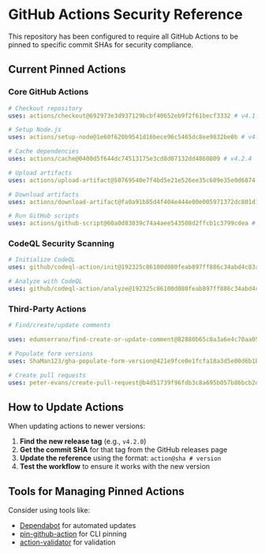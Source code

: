 # GitHub Actions Security Reference

This repository has been configured to require all GitHub Actions to be pinned to specific commit SHAs for security compliance.

## Current Pinned Actions

### Core GitHub Actions

```yaml
# Checkout repository
uses: actions/checkout@692973e3d937129bcbf40652eb9f2f61becf3332 # v4.1.7

# Setup Node.js
uses: actions/setup-node@1e60f620b9541d16bece96c5465dc8ee9832be0b # v4.0.4

# Cache dependencies
uses: actions/cache@0400d5f644dc74513175e3cd8d07132dd4860809 # v4.2.4

# Upload artifacts
uses: actions/upload-artifact@50769540e7f4bd5e21e526ee35c689e35e0d6874 # v4.4.0

# Download artifacts
uses: actions/download-artifact@fa0a91b85d4f404e444e00e005971372dc801d16 # v4.1.8

# Run GitHub scripts
uses: actions/github-script@60a0d83039c74a4aee543508d2ffcb1c3799cdea # v6.4.1
```

### CodeQL Security Scanning

```yaml
# Initialize CodeQL
uses: github/codeql-action/init@192325c86100d080feab897ff886c34abd4c83a3 # v3.30.3

# Analyze with CodeQL
uses: github/codeql-action/analyze@192325c86100d080feab897ff886c34abd4c83a3 # v3.30.3
```

### Third-Party Actions

```yaml
# Find/create/update comments

uses: edumserrano/find-create-or-update-comment@82880b65c8a3a6e4c70aa05a204995b6c9696f53 # v3.0.0

# Populate form versions
uses: ShaMan123/gha-populate-form-version@421e9fce0e1fcfa18a3d5e00d6b1b2fe0d23bb31 # v2.0.1

# Create pull requests
uses: peter-evans/create-pull-request@b4d51739f96fdb3c8a695b057b86bcb2db15eb79 # v4.1.3
```

## How to Update Actions

When updating actions to newer versions:

1. **Find the new release tag** (e.g., `v4.2.0`)
2. **Get the commit SHA** for that tag from the GitHub releases page
3. **Update the reference** using the format: `action@sha # version`
4. **Test the workflow** to ensure it works with the new version

## Tools for Managing Pinned Actions

Consider using tools like:

- [Dependabot](https://docs.github.com/en/code-security/dependabot/working-with-dependabot) for automated updates
- [pin-github-action](https://github.com/mheap/pin-github-action) for CLI pinning
- [action-validator](https://github.com/mpalmer/action-validator) for validation
